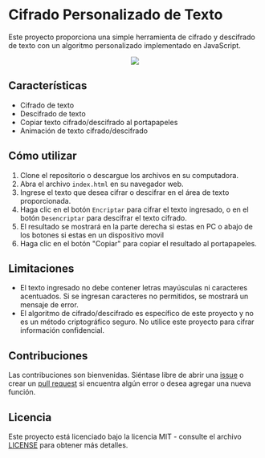 # Cifrado Personalizado de Texto

Este proyecto proporciona una simple herramienta de cifrado y descifrado de texto con un algoritmo personalizado implementado en JavaScript.

<p align="center" margin-bottom="10px">
  <img src="https://user-images.githubusercontent.com/84600029/231252082-220be8cc-268f-4c62-bd22-703ba3abc741.png">
</p>

## Características

- Cifrado de texto
- Descifrado de texto
- Copiar texto cifrado/descifrado al portapapeles
- Animación de texto cifrado/descifrado

## Cómo utilizar

1. Clone el repositorio o descargue los archivos en su computadora.
2. Abra el archivo `index.html` en su navegador web.
3. Ingrese el texto que desea cifrar o descifrar en el área de texto proporcionada.
4. Haga clic en el botón `Encriptar` para cifrar el texto ingresado, o en el botón `Desencriptar` para descifrar el texto cifrado.
5. El resultado se mostrará en la parte derecha si estas en PC o abajo de los botones si estas en un dispositivo movil
6. Haga clic en el botón "Copiar" para copiar el resultado al portapapeles.

## Limitaciones

- El texto ingresado no debe contener letras mayúsculas ni caracteres acentuados. Si se ingresan caracteres no permitidos, se mostrará un mensaje de error.
- El algoritmo de cifrado/descifrado es específico de este proyecto y no es un método criptográfico seguro. No utilice este proyecto para cifrar información confidencial.

## Contribuciones

Las contribuciones son bienvenidas. Siéntase libre de abrir una [issue](https://github.com/jonathan20dev/Cifrador-de-texto/issues) o crear un [pull request](https://github.com/jonathan20dev/Cifrador-de-texto/pulls) si encuentra algún error o desea agregar una nueva función.

## Licencia

Este proyecto está licenciado bajo la licencia MIT - consulte el archivo [LICENSE](LICENSE) para obtener más detalles.
